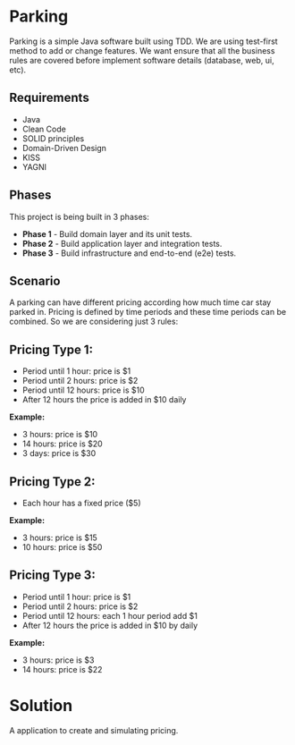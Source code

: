 # Parking
Parking is a simple Java software built using TDD. We are using test-first method to add or change features. We want ensure that all the business rules are covered before implement software details (database, web, ui, etc).

## Requirements
* Java
* Clean Code
* SOLID principles
* Domain-Driven Design
* KISS
* YAGNI

## Phases
This project is being built in 3 phases:

+ <b>Phase 1</b> - Build domain layer and its unit tests.
+ <b>Phase 2</b> - Build application layer and integration tests.
+ <b>Phase 3</b> - Build infrastructure and end-to-end (e2e) tests.

## Scenario
A parking can have different pricing according how much time car stay parked in. Pricing is defined by time periods and these time periods can be combined. So we are considering just 3 rules:

## Pricing Type 1: 
+ Period until 1 hour: price is $1
+ Period until 2 hours: price is $2
+ Period until 12 hours: price is $10 
+ After 12 hours the price is added in $10 daily
 
<b>Example:</b>  
+ 3 hours: price is $10
+ 14 hours: price is $20 
+ 3 days: price is $30 

## Pricing Type 2: 
+ Each hour has a fixed price ($5)
 
<b>Example:</b> 
+ 3 hours: price is $15
+ 10 hours: price is $50

## Pricing Type 3: 
+ Period until 1 hour: price is $1
+ Period until 2 hours: price is $2
+ Period until 12 hours: each 1 hour period add $1 
+ After 12 hours the price is added in $10 by daily
 
<b>Example:</b>  
+ 3 hours: price is $3
+ 14 hours: price is $22 

# Solution
A application to create and simulating pricing.
